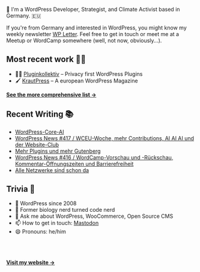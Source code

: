 👋 I'm a WordPress Developer, Strategist, and Climate Activist based in Germany. 🇪🇺

If you're from Germany and interested in WordPress, you might know my weekly newsletter [WP Letter](https://wpletter.de/). Feel free to get in touch or meet me at a Meetup or WordCamp somewhere (well, not now, obviously...).


## Most recent work 👷‍♂️

- 👨‍💻 [Pluginkollektiv](https://github.com/pluginkollektiv) – Privacy first WordPress Plugins
- 🖌️ [KrautPress](https://kraut.press) – A european WordPress Magazine

**[See the more comprehensive list &rarr;](https://simonkraft.com/what-i-do)**


## Recent Writing 📚

<!-- BLOG-POST-LIST:START -->
- [WordPress-Core-AI](https://www.wppodcast.de/podcast//)
- [WordPress News #417 / WCEU-Woche, mehr Contributions, AI AI AI und der Website-Club](https://feed.kraut.press/link/14399/17042899/417)
- [Mehr Plugins und mehr Gutenberg](https://www.wppodcast.de/podcast/mehr-plugins-und-mehr-gutenberg/)
- [WordPress News #416 / WordCamp-Vorschau und -Rückschau, Kommentar-Öffnungszeiten und Barrierefreiheit](https://feed.kraut.press/link/14399/17038028/416)
- [Alle Netzwerke sind schon da](https://www.wppodcast.de/podcast/alle-netzwerke-sind-schon-da/)
<!-- BLOG-POST-LIST:END -->


## Trivia 🤪

- 👴 WordPress since 2008
- 🌱 Former biology nerd turned code nerd
- 💬 Ask me about WordPress, WooCommerce, Open Source CMS
- 📫 How to get in touch: [Mastodon](https://dewp.space/@simon)
- 😄 Pronouns: he/him

<br/><br/><br/>
**[Visit my website &rarr;](https://simonkraft.com/hi)**